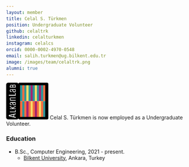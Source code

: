 ```yaml
---
layout: member
title: Celal S. Türkmen
position: Undergraduate Volunteer
github: celaltrk
linkedin: celalturkmen
instagram: celalcs
orcid: 0000-0002-4970-0548
email: salih.turkmen@ug.bilkent.edu.tr
image: /images/team/celaltrk.png
alumni: true
---
```


<img style="height:100px;" src="https://github.com/BilkentCompGen/BilkentCompGen.github.io/blob/master/images/team/CST_sq_dna.png?raw=true"/> Celal S. Türkmen is now employed as a Undergraduate Volunteer.

### Education

- B.Sc., Computer Engineering, 2021 - present.
  - [Bilkent University](http://www.cs.bilkent.edu.tr/), Ankara, Turkey

